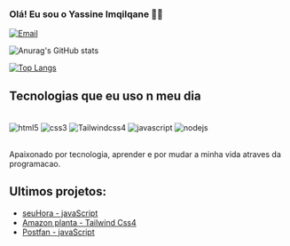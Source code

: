 ### Olá! Eu sou o Yassine Imqilqane 🖐🏻


[![Email](https://img.shields.io/badge/Gmail-D14836?style=for-the-badge&logo=gmail&logoColor=white)](yassinelmqilqane@gmail.com)


![Anurag's GitHub stats](https://github-readme-stats.vercel.app/api?username=Yaseenlmqilqane&show_icons=true&theme=transparent)

[![Top Langs](https://github-readme-stats.vercel.app/api/top-langs/?username=Yaseenlmqilqane)](https://github.com/anuraghazra/github-readme-stats)

## Tecnologias que eu uso n meu dia

<div style="display: inline_block"><br/>
  <img align="center" alt="html5" src="https://img.shields.io/badge/HTML5-E34F26?style=for-the-badge&logo=html5&logoColor=white">
  <img align="center" alt="css3" src="https://img.shields.io/badge/CSS3-1572B6?style=for-the-badge&logo=css3&logoColor=white">
  <img align="center" alt="Tailwindcss4" src="https://img.shields.io/badge/Tailwind_CSS-38B2AC?style=for-the-badge&logo=tailwind-css&logoColor=white">
  <img align="center" alt="javascript" src="https://img.shields.io/badge/JavaScript-F7DF1E?style=for-the-badge&logo=javascript&logoColor=black">
  <img align="center" alt="nodejs" src="https://img.shields.io/badge/Node.js-43853D?style=for-the-badge&logo=node.js&logoColor=white">
</div><br/>

Apaixonado por tecnologia, aprender e por mudar a minha vida atraves da programacao.

## Ultimos projetos:
- [seuHora - javaScript]([link](https://yaseenlmqilqane.github.io/seuHora/index.html))<br/>
- [Amazon planta - Tailwind Css4](https://amazon-planta.netlify.app/)<br/>
- [Postfan - javaScript](https://postfan.netlify.app/)<br/>


